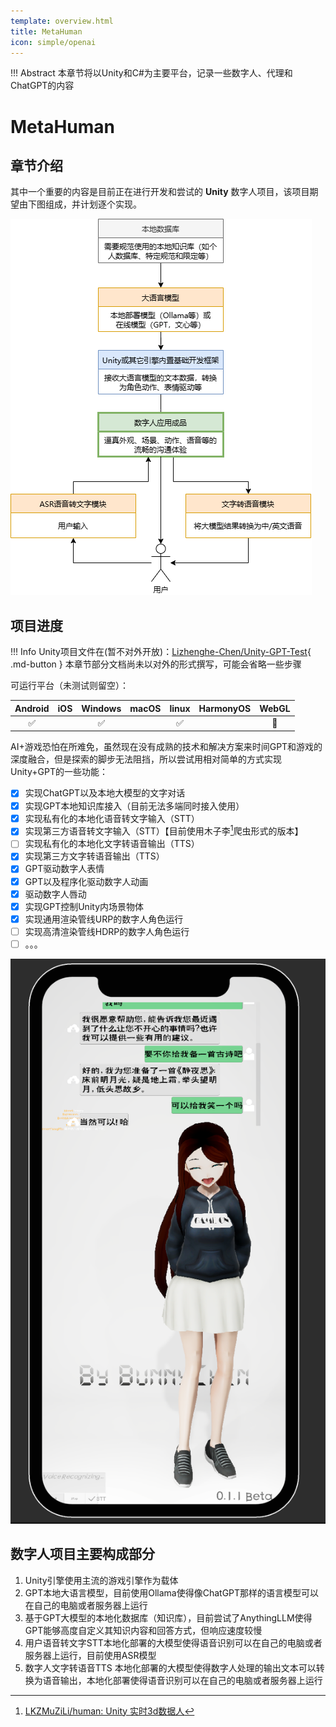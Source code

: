 ```yaml
---
template: overview.html
title: MetaHuman
icon: simple/openai
---
```

!!! Abstract
    本章节将以Unity和C#为主要平台，记录一些数字人、代理和ChatGPT的内容

# MetaHuman

## 章节介绍

其中一个重要的内容是目前正在进行开发和尝试的 **Unity** 数字人项目，该项目期望由下图组成，并计划逐个实现。

![数字人架构图](image/index/1734595589449.png "数字人架构图")

## 项目进度

!!! Info
    Unity项目文件在(暂不对外开放)：[Lizhenghe-Chen/Unity-GPT-Test](https://github.com/Lizhenghe-Chen/Unity-GPT-Test){ .md-button }
    本章节部分文档尚未以对外的形式撰写，可能会省略一些步骤

可运行平台（未测试则留空）：

| Android | iOS | Windows | macOS | linux | HarmonyOS | WebGL |
| :-----: | --- | :-----: | :---: | :---: | :-------: | :---: |
|   ✅   |     |   ✅   |      |  ✅  |          |  🚫  |

AI+游戏恐怕在所难免，虽然现在没有成熟的技术和解决方案来时间GPT和游戏的深度融合，但是探索的脚步无法阻挡，所以尝试用相对简单的方式实现Unity+GPT的一些功能：

* [X] 实现ChatGPT以及本地大模型的文字对话
* [X] 实现GPT本地知识库接入（目前无法多端同时接入使用）
* [X] 实现私有化的本地化语音转文字输入（STT）
* [X] 实现第三方语音转文字输入（STT）【目前使用木子李[^muzili]爬虫形式的版本】
* [ ] 实现私有化的本地化文字转语音输出（TTS）
* [X] 实现第三方文字转语音输出（TTS）
* [X] GPT驱动数字人表情
* [X] GPT以及程序化驱动数字人动画
* [X] 驱动数字人唇动
* [X] 实现GPT控制Unity内场景物体
* [X] 实现通用渲染管线URP的数字人角色运行
* [ ] 实现高清渲染管线HDRP的数字人角色运行
* [ ] 。。。

![1737166259985](image/index/1737166259985.png)

## 数字人项目主要构成部分

1. Unity引擎使用主流的游戏引擎作为载体
2. GPT本地大语言模型，目前使用Ollama使得像ChatGPT那样的语言模型可以在自己的电脑或者服务器上运行
3. 基于GPT大模型的本地化数据库（知识库），目前尝试了AnythingLLM使得GPT能够高度自定义其知识内容和回答方式，但响应速度较慢
4. 用户语音转文字STT本地化部署的大模型使得语音识别可以在自己的电脑或者服务器上运行，目前使用ASR模型
5. 数字人文字转语音TTS
   本地化部署的大模型使得数字人处理的输出文本可以转换为语音输出，本地化部署使得语音识别可以在自己的电脑或者服务器上运行

[^muzili]: [LKZMuZiLi/human: Unity 实时3d数据人](https://github.com/LKZMuZiLi/human)
